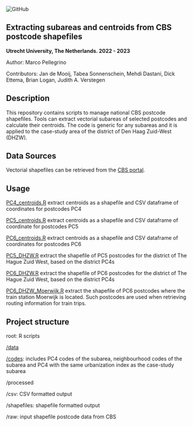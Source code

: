 ![GitHub](https://img.shields.io/badge/license-GPL--3.0-blue)

## Extracting subareas and centroids from CBS postcode shapefiles

**Utrecht University, The Netherlands. 2022 - 2023**

Author: Marco Pellegrino

Contributors: Jan de Mooij, Tabea Sonnenschein, Mehdi Dastani, Dick Ettema, Brian Logan, Judith A. Verstegen

## Description

This repository contains scripts to manage national CBS postcode shapefiles. Tools can extract vectorial subareas of selected postcodes and calculate their centroids. The code is generic for any subareas and it is applied to the case-study area of the district of Den Haag Zuid-West (DHZW).

## Data Sources

Vectorial shapefiles can be retrieved from the [CBS portal](https://www.cbs.nl/nl-nl/dossier/nederland-regionaal/geografische-data/gegevens-per-postcode).

## Usage

[PC4\_centroids.R](PC4_centroids.R) extract centroids as a shapefile and CSV dataframe of coordinates for postcodes PC4

[PC5\_centroids.R](PC5_centroids.R) extract centroids as a shapefile and CSV dataframe of coordinate for postcodes PC5

[PC6\_centroids.R](PC6_centroids.R) extract centroids as a shapefile and CSV dataframe of coordinates for postcodes PC6

[PC5\_DHZW.R](PC5_DHZW.R) extract the shapefile of PC5 postcodes for the district of The Hague Zuid West, based on the district PC4s

[PC6\_DHZW.R](PC6_DHZW.R) extract the shapefile of PC6 postcodes for the district of The Hague Zuid West, based on the district PC4s

[PC6\_DHZW\_Moerwijk.R](PC6_DHZW_Moerwijk.R) extract the shapefile of PC6 postcodes where the train station Moerwijk is located. Such postcodes are used when retrieving routing information for train trips.

## Project structure

root: R scripts

[/data](/data)

[/codes](/data/codes): includes PC4 codes of the subarea, neighbourhood codes of the subarea and PC4 with the same urbanization index as the case-study subarea

/processed

/csv: CSV formatted output

/shapefiles: shapefile formatted output

/raw: input shapefile postcode data from CBS